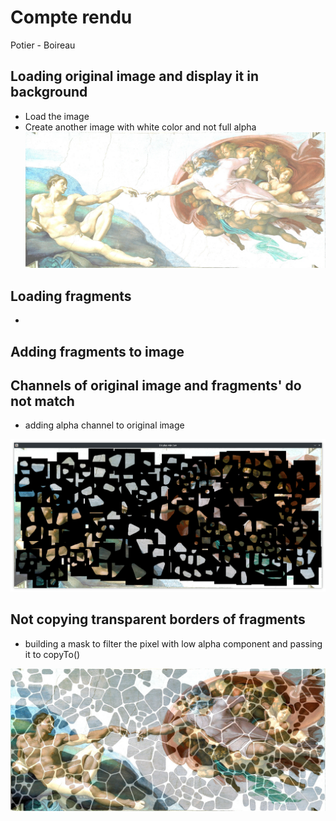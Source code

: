 # Compte rendu
Potier - Boireau
## Loading original image and display it in background
- Load the image
- Create another image with white color and not full alpha
![veiled_orig_image](veiled_orig_image.jpg)
## Loading fragments
- 
## Adding fragments to image

## Channels of original image and fragments' do not match
- adding alpha channel to original image

![fragments_with_borders](fragments_with_borders.png)

## Not copying transparent borders of fragments
- building a mask to filter the pixel with low alpha component and passing it to copyTo()

![reconstruction](reconstruction.jpg)